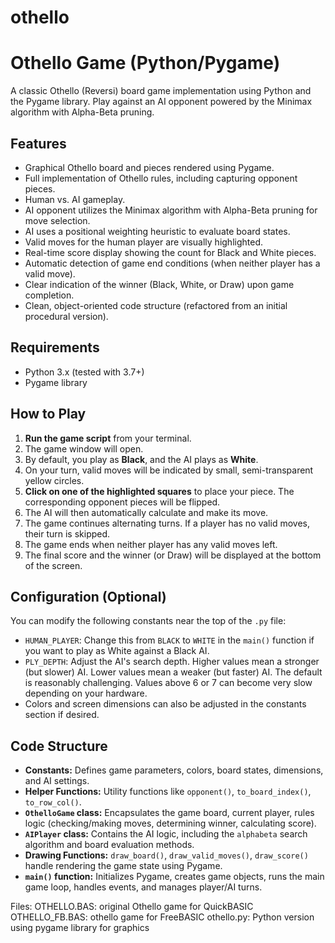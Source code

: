 # othello

# Othello Game (Python/Pygame)

A classic Othello (Reversi) board game implementation using Python and the Pygame library. Play against an AI opponent powered by the Minimax algorithm with Alpha-Beta pruning.

## Features

* Graphical Othello board and pieces rendered using Pygame.
* Full implementation of Othello rules, including capturing opponent pieces.
* Human vs. AI gameplay.
* AI opponent utilizes the Minimax algorithm with Alpha-Beta pruning for move selection.
* AI uses a positional weighting heuristic to evaluate board states.
* Valid moves for the human player are visually highlighted.
* Real-time score display showing the count for Black and White pieces.
* Automatic detection of game end conditions (when neither player has a valid move).
* Clear indication of the winner (Black, White, or Draw) upon game completion.
* Clean, object-oriented code structure (refactored from an initial procedural version).

## Requirements

* Python 3.x (tested with 3.7+)
* Pygame library

## How to Play

1.  **Run the game script** from your terminal.
2.  The game window will open.
3.  By default, you play as **Black**, and the AI plays as **White**.
4.  On your turn, valid moves will be indicated by small, semi-transparent yellow circles.
5.  **Click on one of the highlighted squares** to place your piece. The corresponding opponent pieces will be flipped.
6.  The AI will then automatically calculate and make its move.
7.  The game continues alternating turns. If a player has no valid moves, their turn is skipped.
8.  The game ends when neither player has any valid moves left.
9.  The final score and the winner (or Draw) will be displayed at the bottom of the screen.

## Configuration (Optional)

You can modify the following constants near the top of the `.py` file:

* `HUMAN_PLAYER`: Change this from `BLACK` to `WHITE` in the `main()` function if you want to play as White against a Black AI.
* `PLY_DEPTH`: Adjust the AI's search depth. Higher values mean a stronger (but slower) AI. Lower values mean a weaker (but faster) AI. The default is reasonably challenging. Values above 6 or 7 can become very slow depending on your hardware.
* Colors and screen dimensions can also be adjusted in the constants section if desired.

## Code Structure

* **Constants:** Defines game parameters, colors, board states, dimensions, and AI settings.
* **Helper Functions:** Utility functions like `opponent()`, `to_board_index()`, `to_row_col()`.
* **`OthelloGame` class:** Encapsulates the game board, current player, rules logic (checking/making moves, determining winner, calculating score).
* **`AIPlayer` class:** Contains the AI logic, including the `alphabeta` search algorithm and board evaluation methods.
* **Drawing Functions:** `draw_board()`, `draw_valid_moves()`, `draw_score()` handle rendering the game state using Pygame.
* **`main()` function:** Initializes Pygame, creates game objects, runs the main game loop, handles events, and manages player/AI turns.


Files: 
OTHELLO.BAS: original Othello game for QuickBASIC
OTHELLO_FB.BAS: othello game for FreeBASIC
othello.py: Python version using pygame library for graphics

